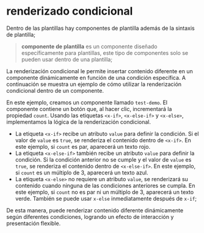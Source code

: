 # renderizado condicional

Dentro de las plantillas hay componentes de plantilla además de la sintaxis de plantilla;

> **componente de plantilla** es un componente diseñado específicamente para plantillas, este tipo de componentes solo se pueden usar dentro de una plantilla;

La renderización condicional le permite insertar contenido diferente en un componente dinámicamente en función de una condición específica. A continuación se muestra un ejemplo de cómo utilizar la renderización condicional dentro de un componente.

En este ejemplo, creamos un componente llamado `test-demo`. El componente contiene un botón que, al hacer clic, incrementará la propiedad `count`. Usando las etiquetas `<x-if>`, `<x-else-if>` y `<x-else>`, implementamos la lógica de la renderización condicional.

- La etiqueta `<x-if>` recibe un atributo `value` para definir la condición. Si el valor de `value` es `true`, se renderiza el contenido dentro de `<x-if>`. En este ejemplo, si `count` es par, aparecerá un texto rojo.
- La etiqueta `<x-else-if>` también recibe un atributo `value` para definir la condición. Si la condición anterior no se cumple y el valor de `value` es `true`, se renderiza el contenido dentro de `<x-else-if>`. En este ejemplo, si `count` es un múltiplo de 3, aparecerá un texto azul.
- La etiqueta `<x-else>` no requiere un atributo `value`, se renderizará su contenido cuando ninguna de las condiciones anteriores se cumpla. En este ejemplo, si `count` no es par ni un múltiplo de 3, aparecerá un texto verde. También se puede usar `x-else` inmediatamente después de `x-if`;

De esta manera, puede renderizar contenido diferente dinámicamente según diferentes condiciones, logrando un efecto de interacción y presentación flexible.

<a href="../../publics/examples/condition/demo.html" preview demo></a>
<a href="../../publics/examples/condition/test-demo.html" main demo></a>

